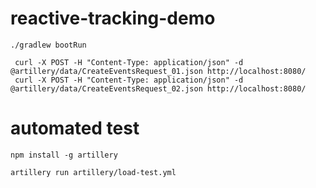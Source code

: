 # reactive-tracking-demo

```
./gradlew bootRun
```
```
 curl -X POST -H "Content-Type: application/json" -d @artillery/data/CreateEventsRequest_01.json http://localhost:8080/
 curl -X POST -H "Content-Type: application/json" -d @artillery/data/CreateEventsRequest_02.json http://localhost:8080/
```

# automated test

```
npm install -g artillery

artillery run artillery/load-test.yml
```